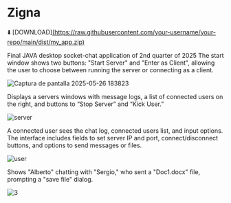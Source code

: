 # Zigna
⬇️ [DOWNLOAD][(https://raw.githubusercontent.com/your-username/your-repo/main/dist/my_app.zip)](https://downgit.github.io/#/home?url=https://github.com/Egor1ch/Zigna/blob/f43f1de5c8acddc9be73c758f288704170ced74e/Zigna.jar)

Final JAVA desktop socket-chat application of 2nd quarter of 2025
The start window shows two buttons: 
"Start Server" and "Enter as Client", allowing the user to choose between running the server or connecting as a client.

![Captura de pantalla 2025-05-26 183823](https://github.com/user-attachments/assets/38f6651c-afe5-4e33-a051-768af99eb1d7)

Displays a servers windows with message logs, a list of connected users on the right, and buttons to “Stop Server” and “Kick User.” 

![server](https://github.com/user-attachments/assets/c643d634-629a-4132-859c-079903ab5fed)

A connected user sees the chat log, connected users list, and input options. 
The interface includes fields to set server IP and port, connect/disconnect buttons, and options to send messages or files.

![user](https://github.com/user-attachments/assets/f6cc4dc3-4242-4aee-a83d-5955a8e2ce6e)

Shows "Alberto" chatting with "Sergio," who sent a "Doc1.docx" file, prompting a "save file" dialog.

![3](https://github.com/user-attachments/assets/1fe2b69d-f2a3-4f72-9875-51596846ce4a)

